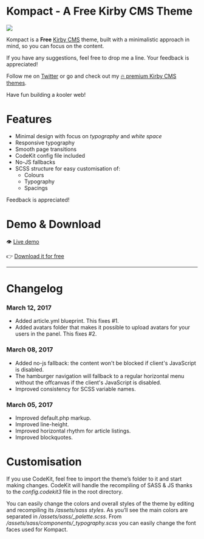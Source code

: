 # Kompact - A Free Kirby CMS Theme

![](http://themes.yordanoff.net/kompact/kompact-01.gif)

Kompact is a **Free** [Kirby CMS](http://getkirby.com) theme, built with a minimalistic approach in mind, so you can focus on the content. 

If you have any suggestions, feel free to drop me a line. Your feedback is appreciated! 

Follow me on [Twitter](http://twitter.com/yordanoff) or go and check out my [🔥 premium Kirby CMS themes](http://themes.yordanoff.net).

Have fun building a *k*ooler web!

# Features
* Minimal design with focus on *typography* and *white space*
* Responsive typography
* Smooth page transitions
* CodeKit config file included
* No-JS fallbacks
* SCSS structure for easy customisation of:
	* Colours
	* Typography
	* Spacings

Feedback is appreciated!

# Demo & Download
👁 [Live demo](http://themes.yordanoff.net/kompact)

👉 [Download it for free](https://github.com/yordanoff/kompact/archive/master.zip)

---

# Changelog
### March 12, 2017
* Added article.yml blueprint. This fixes #1.
* Added avatars folder that makes it possible to upload avatars for your users in the panel. This fixes #2.

### March 08, 2017
* Added no-js fallback: the content won't be blocked if client's JavaScript is disabled.
* The hamburger navigation will fallback to a regular horizontal menu without the offcanvas if the client's JavaScript is disabled.
* Improved consistency for SCSS variable names.

### March 05, 2017
* Improved default.php markup.
* Improved line-height.
* Improved horizontal rhythm for article listings.
* Improved blockquotes.

# Customisation
If you use CodeKit, feel free to import the theme’s folder to it and start making changes. CodeKit will handle the recompiling of SASS & JS thanks to the *config.codekit3* file in the root directory.

You can easily change the colors and overall styles of the theme by editing and recompiling its */assets/sass styles*. As you’ll see the main colors are separated in */assets/sass/_palette.scss*. From */assets/sass/components/_typography.scss* you can easily change the font faces used for Kompact.
